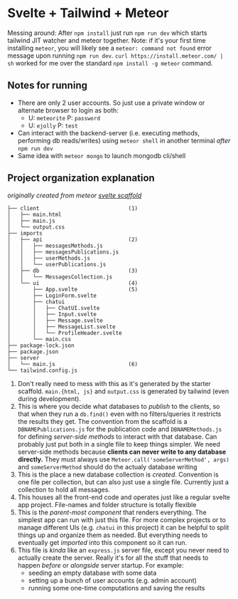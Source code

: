 # Svelte + Tailwind + Meteor

Messing around: After `npm install` just run `npm run dev` which starts tailwind JIT watcher and meteor together.
Note: if it's your first time installing `meteor`, you will likely see a `meteor: command not found` error message upon running `npm run dev`. `curl https://install.meteor.com/ | sh` worked for me over the standard `npm install -g meteor` command.

## Notes for running

- There are only 2 user accounts. So just use a private window or alternate browser to login as both:
    - U: `meteorite` P: `password`
    - U: `ejolly` P: `test`
- Can interact with the backend-server (i.e. executing methods, performing db reads/writes) using `meteor shell` in another terminal *after* `npm run dev`
- Same idea with `meteor mongo` to launch mongodb cli/shell

## Project organization explanation
*originally created from meteor [svelte scaffold](https://svelte-tutorial.meteor.com/)*

```
├── client                            (1)
│   ├── main.html
│   ├── main.js
│   └── output.css
├── imports
│   ├── api                           (2) 
│   │   ├── messagesMethods.js
│   │   ├── messagesPublications.js
│   │   ├── userMethods.js
│   │   └── userPublications.js
│   ├── db                            (3)
│   │   └── MessagesCollection.js
│   └── ui                            (4)
│       ├── App.svelte                (5)
│       ├── LoginForm.svelte
│       ├── chatui
│       │   ├── ChatUI.svelte
│       │   ├── Input.svelte
│       │   ├── Message.svelte
│       │   ├── MessageList.svelte
│       │   └── ProfileHeader.svelte
│       └── main.css
├── package-lock.json
├── package.json
├── server                            
│   └── main.js                       (6)
└── tailwind.config.js
```

1. Don't really need to mess with this as it's generated by the starter scaffold. `main.{html, js}` and `output.css` is generated by tailwind (even during development).
2. This is where you decide what databases to *publish* to the clients, so that when they run a `db.find()` even with no filters/queries it restricts the results they get. The convention from the scaffold is a `DBNAMEPublications.js` for the publication code and `DBNAMEMethods.js` for defining *server-side methods* to interact with that database. Can probably just put both in a single file to keep things simpler. We need server-side methods because **clients can never write to any database directly.** They must always use `Meteor.call('someServerMethod', args)` and `someServerMethod` should do the actualy database writing
3. This is the place a new database collection is *created*. Convention is one file per collection, but can also just use a single file. Currently just a collection to hold all messages.
4. This houses all the front-end code and operates just like a regular svelte app project. File-names and folder structure is totally flexible
5. This is the *parent-most component* that renders everything. The simplest app can run with just this file. For more complex projects or to manage different UIs (e.g. `chatui` in this project) it can be helpful to split things up and organize them as needed. But everything needs to eventually get *imported* into this component so it can run.
6. This file is *kinda* like an `express.js` server file, except you never need to actually create the server. Really it's for all the stuff that needs to happen *before* or *alongside* server startup. For example:
   - seeding an empty database with some data
   - setting up a bunch of user accounts (e.g. admin account)
   - running some one-time computations and saving the results 


